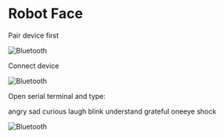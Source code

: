 # Robot Face

Pair device first

![Bluetooth](https://raw.githubusercontent.com/zvhir/RobotFace/master/screenshot1.jpg)

Connect device

![Bluetooth](https://raw.githubusercontent.com/zvhir/RobotFace/master/screenshot2.jpg)

Open serial terminal and type:

angry
sad
curious
laugh
blink
understand
grateful
oneeye
shock


![Bluetooth](https://raw.githubusercontent.com/zvhir/RobotFace/master/screenshot3.jpg)

